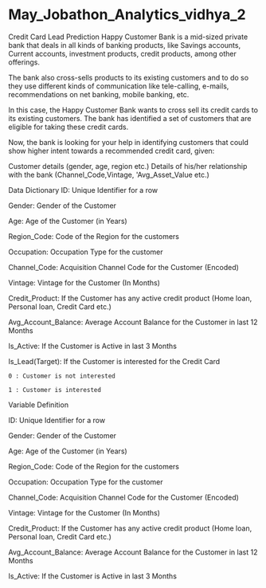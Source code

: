 # May_Jobathon_Analytics_vidhya_2

Credit Card Lead Prediction
Happy Customer Bank is a mid-sized private bank that deals in all kinds of banking products, like Savings accounts, Current accounts, investment products, credit products, among other offerings.

The bank also cross-sells products to its existing customers and to do so they use different kinds of communication like tele-calling, e-mails, recommendations on net banking, mobile banking, etc.

In this case, the Happy Customer Bank wants to cross sell its credit cards to its existing customers. The bank has identified a set of customers that are eligible for taking these credit cards.

Now, the bank is looking for your help in identifying customers that could show higher intent towards a recommended credit card, given:

Customer details (gender, age, region etc.) Details of his/her relationship with the bank (Channel_Code,Vintage, 'Avg_Asset_Value etc.)

Data Dictionary
ID: Unique Identifier for a row

Gender: Gender of the Customer

Age: Age of the Customer (in Years)

Region_Code: Code of the Region for the customers

Occupation: Occupation Type for the customer

Channel_Code: Acquisition Channel Code for the Customer (Encoded)

Vintage: Vintage for the Customer (In Months)

Credit_Product: If the Customer has any active credit product (Home loan, Personal loan, Credit Card etc.)

Avg_Account_Balance: Average Account Balance for the Customer in last 12 Months

Is_Active: If the Customer is Active in last 3 Months

Is_Lead(Target): If the Customer is interested for the Credit Card

    0 : Customer is not interested

    1 : Customer is interested
Variable Definition

ID: Unique Identifier for a row

Gender: Gender of the Customer

Age: Age of the Customer (in Years)

Region_Code: Code of the Region for the customers

Occupation: Occupation Type for the customer

Channel_Code: Acquisition Channel Code for the Customer (Encoded)

Vintage: Vintage for the Customer (In Months)

Credit_Product: If the Customer has any active credit product (Home loan, Personal loan, Credit Card etc.)

Avg_Account_Balance: Average Account Balance for the Customer in last 12 Months

Is_Active: If the Customer is Active in last 3 Months
